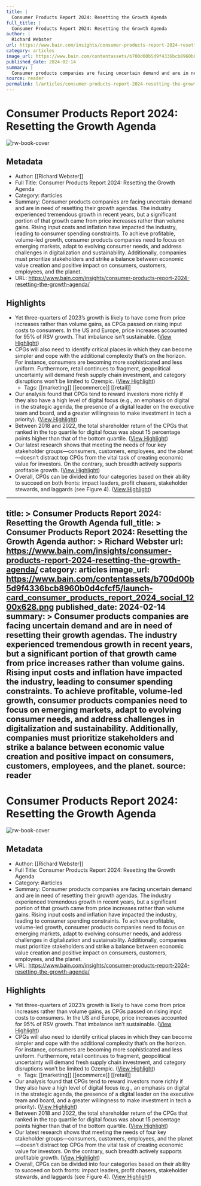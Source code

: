 ```yaml
---
title: |
  Consumer Products Report 2024: Resetting the Growth Agenda
full_title: |
  Consumer Products Report 2024: Resetting the Growth Agenda
author: |
  Richard Webster
url: https://www.bain.com/insights/consumer-products-report-2024-resetting-the-growth-agenda/
category: articles
image_url: https://www.bain.com/contentassets/b700d00b5d9f4336bcb8960b0d4cfcf5/launch-card_consumer_products_report_2024_social_1200x628.png
published_date: 2024-02-14
summary: |
  Consumer products companies are facing uncertain demand and are in need of resetting their growth agendas. The industry experienced tremendous growth in recent years, but a significant portion of that growth came from price increases rather than volume gains. Rising input costs and inflation have impacted the industry, leading to consumer spending constraints. To achieve profitable, volume-led growth, consumer products companies need to focus on emerging markets, adapt to evolving consumer needs, and address challenges in digitalization and sustainability. Additionally, companies must prioritize stakeholders and strike a balance between economic value creation and positive impact on consumers, customers, employees, and the planet.
source: reader
permalink: l/articles/consumer-products-report-2024-resetting-the-growth-agenda
---
```

# Consumer Products Report 2024: Resetting the Growth Agenda

![rw-book-cover](https://www.bain.com/contentassets/b700d00b5d9f4336bcb8960b0d4cfcf5/launch-card_consumer_products_report_2024_social_1200x628.png)

## Metadata
- Author: [[Richard Webster]]
- Full Title: Consumer Products Report 2024: Resetting the Growth Agenda
- Category: #articles
- Summary: Consumer products companies are facing uncertain demand and are in need of resetting their growth agendas. The industry experienced tremendous growth in recent years, but a significant portion of that growth came from price increases rather than volume gains. Rising input costs and inflation have impacted the industry, leading to consumer spending constraints. To achieve profitable, volume-led growth, consumer products companies need to focus on emerging markets, adapt to evolving consumer needs, and address challenges in digitalization and sustainability. Additionally, companies must prioritize stakeholders and strike a balance between economic value creation and positive impact on consumers, customers, employees, and the planet.
- URL: https://www.bain.com/insights/consumer-products-report-2024-resetting-the-growth-agenda/

## Highlights
- Yet three-quarters of 2023’s growth is likely to have come from price increases rather than volume gains, as CPGs passed on rising input costs to consumers. In the US and Europe, price increases accounted for 95% of RSV growth. That imbalance isn’t sustainable. ([View Highlight](https://read.readwise.io/read/01htyxvx8z5ymvwqvyrcmvt4rw))
- CPGs will also need to identify critical places in which they can become simpler and cope with the additional complexity that’s on the horizon. For instance, consumers are becoming more sophisticated and less uniform. Furthermore, retail continues to fragment, geopolitical uncertainty will demand fresh supply chain investment, and category disruptions won’t be limited to Ozempic. ([View Highlight](https://read.readwise.io/read/01htyxxvz8r0tyk97cd492c22n))
    - Tags: [[marketing]] [[ecommerce]] [[retail]] 
- Our analysis found that CPGs tend to reward investors more richly if they also have a high level of digital focus (e.g., an emphasis on digital in the strategic agenda, the presence of a digital leader on the executive team and board, and a greater willingness to make investment in tech a priority). ([View Highlight](https://read.readwise.io/read/01htyxz3pwy1jw14xmqyxn4901))
- Between 2018 and 2022, the total shareholder return of the CPGs that ranked in the top quartile for digital focus was about 15 percentage points higher than that of the bottom quartile. ([View Highlight](https://read.readwise.io/read/01htyxzbxk5k9zrs6zf5n5awkt))
- Our latest research shows that meeting the needs of four key stakeholder groups—consumers, customers, employees, and the planet—doesn’t distract top CPGs from the vital task of creating economic value for investors. On the contrary, such breadth actively supports profitable growth. ([View Highlight](https://read.readwise.io/read/01htyy1zhfey1d64adndw2qgcm))
- Overall, CPGs can be divided into four categories based on their ability to succeed on both fronts: impact leaders, profit chasers, stakeholder stewards, and laggards (see Figure 4). ([View Highlight](https://read.readwise.io/read/01htyy2yfgg9dsmqgc5tp5nn4a))


---
title: >
  Consumer Products Report 2024: Resetting the Growth Agenda
full_title: >
  Consumer Products Report 2024: Resetting the Growth Agenda
author: >
  Richard Webster
url: https://www.bain.com/insights/consumer-products-report-2024-resetting-the-growth-agenda/
category: articles
image_url: https://www.bain.com/contentassets/b700d00b5d9f4336bcb8960b0d4cfcf5/launch-card_consumer_products_report_2024_social_1200x628.png
published_date: 2024-02-14
summary: >
  Consumer products companies are facing uncertain demand and are in need of resetting their growth agendas. The industry experienced tremendous growth in recent years, but a significant portion of that growth came from price increases rather than volume gains. Rising input costs and inflation have impacted the industry, leading to consumer spending constraints. To achieve profitable, volume-led growth, consumer products companies need to focus on emerging markets, adapt to evolving consumer needs, and address challenges in digitalization and sustainability. Additionally, companies must prioritize stakeholders and strike a balance between economic value creation and positive impact on consumers, customers, employees, and the planet.
source: reader
---
# Consumer Products Report 2024: Resetting the Growth Agenda

![rw-book-cover](https://www.bain.com/contentassets/b700d00b5d9f4336bcb8960b0d4cfcf5/launch-card_consumer_products_report_2024_social_1200x628.png)

## Metadata
- Author: [[Richard Webster]]
- Full Title: Consumer Products Report 2024: Resetting the Growth Agenda
- Category: #articles
- Summary: Consumer products companies are facing uncertain demand and are in need of resetting their growth agendas. The industry experienced tremendous growth in recent years, but a significant portion of that growth came from price increases rather than volume gains. Rising input costs and inflation have impacted the industry, leading to consumer spending constraints. To achieve profitable, volume-led growth, consumer products companies need to focus on emerging markets, adapt to evolving consumer needs, and address challenges in digitalization and sustainability. Additionally, companies must prioritize stakeholders and strike a balance between economic value creation and positive impact on consumers, customers, employees, and the planet.
- URL: https://www.bain.com/insights/consumer-products-report-2024-resetting-the-growth-agenda/

## Highlights
- Yet three-quarters of 2023’s growth is likely to have come from price increases rather than volume gains, as CPGs passed on rising input costs to consumers. In the US and Europe, price increases accounted for 95% of RSV growth. That imbalance isn’t sustainable. ([View Highlight](https://read.readwise.io/read/01htyxvx8z5ymvwqvyrcmvt4rw))
- CPGs will also need to identify critical places in which they can become simpler and cope with the additional complexity that’s on the horizon. For instance, consumers are becoming more sophisticated and less uniform. Furthermore, retail continues to fragment, geopolitical uncertainty will demand fresh supply chain investment, and category disruptions won’t be limited to Ozempic. ([View Highlight](https://read.readwise.io/read/01htyxxvz8r0tyk97cd492c22n))
    - Tags: [[marketing]] [[ecommerce]] [[retail]] 
- Our analysis found that CPGs tend to reward investors more richly if they also have a high level of digital focus (e.g., an emphasis on digital in the strategic agenda, the presence of a digital leader on the executive team and board, and a greater willingness to make investment in tech a priority). ([View Highlight](https://read.readwise.io/read/01htyxz3pwy1jw14xmqyxn4901))
- Between 2018 and 2022, the total shareholder return of the CPGs that ranked in the top quartile for digital focus was about 15 percentage points higher than that of the bottom quartile. ([View Highlight](https://read.readwise.io/read/01htyxzbxk5k9zrs6zf5n5awkt))
- Our latest research shows that meeting the needs of four key stakeholder groups—consumers, customers, employees, and the planet—doesn’t distract top CPGs from the vital task of creating economic value for investors. On the contrary, such breadth actively supports profitable growth. ([View Highlight](https://read.readwise.io/read/01htyy1zhfey1d64adndw2qgcm))
- Overall, CPGs can be divided into four categories based on their ability to succeed on both fronts: impact leaders, profit chasers, stakeholder stewards, and laggards (see Figure 4). ([View Highlight](https://read.readwise.io/read/01htyy2yfgg9dsmqgc5tp5nn4a))


